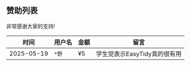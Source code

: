## 赞助列表

非常感谢大家的支持!

| 时间         | 用户名   | 金额     | 留言                                 |
|------------|-------|--------|-------------------------------------|
| 2025-05-19 | `*野` | ¥5    | 学生党表示EasyTidy真的很有用    |
